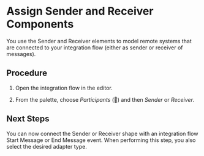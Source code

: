 <!-- loiof0eb056bbce440459966dfcd15e8dc70 -->

<link rel="stylesheet" type="text/css" href="../css/sap-icons.css"/>

# Assign Sender and Receiver Components

You use the Sender and Receiver elements to model remote systems that are connected to your integration flow \(either as sender or receiver of messages\).



## Procedure

1.  Open the integration flow in the editor.

2.  From the palette, choose *Participants* \(<span class="SAP-icons-V5"></span>\) and then *Sender* or *Receiver*.




<a name="loiof0eb056bbce440459966dfcd15e8dc70__postreq_t2f_jf4_d4b"/>

## Next Steps

You can now connect the Sender or Receiver shape with an integration flow Start Message or End Message event. When performing this step, you also select the desired adapter type.

